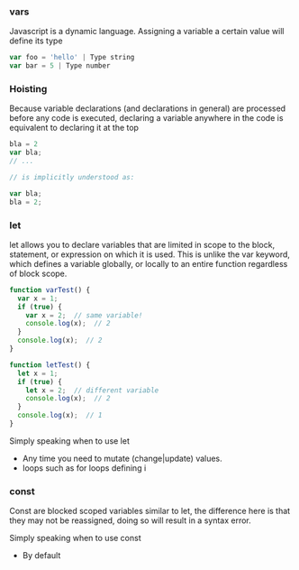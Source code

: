 ### vars
Javascript is a dynamic language. Assigning a variable a certain value will define its type
```js
var foo = 'hello' | Type string
var bar = 5 | Type number
```

### Hoisting
Because variable declarations (and declarations in general) are processed before any code is executed, declaring a variable anywhere in the code is equivalent to declaring it at the top
```js
bla = 2
var bla;
// ...

// is implicitly understood as:

var bla;
bla = 2;
```

### let
let allows you to declare variables that are limited in scope to the block, statement, or expression on which it is used.
This is unlike the var keyword, which defines a variable globally, or locally to an entire function regardless of block
scope.

```js
function varTest() {
  var x = 1;
  if (true) {
    var x = 2;  // same variable!
    console.log(x);  // 2
  }
  console.log(x);  // 2
}

function letTest() {
  let x = 1;
  if (true) {
    let x = 2;  // different variable
    console.log(x);  // 2
  }
  console.log(x);  // 1
}
```

Simply speaking when to use let
- Any time you need to mutate (change|update) values.
- loops such as for loops defining i

### const
Const are blocked scoped variables similar to let, the difference here is that they may not be reassigned, doing so will
result in a syntax error.

Simply speaking when to use const
- By default